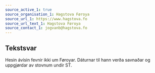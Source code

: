 ```yaml
---
source_active_1: true
source_organisation_1: Hagstova Føroya
source_url_1: https://www.hagstova.fo
source_url_text_1: Hagstova Føroya
source_contact_1: jogvanb@hagstova.fo
---
```

## Tekstsvar  
Hesin ávísin fevnir ikki um Føroyar. Dáturnar til hann verða savnaðar og uppgjørdar av stovnum undir ST.

